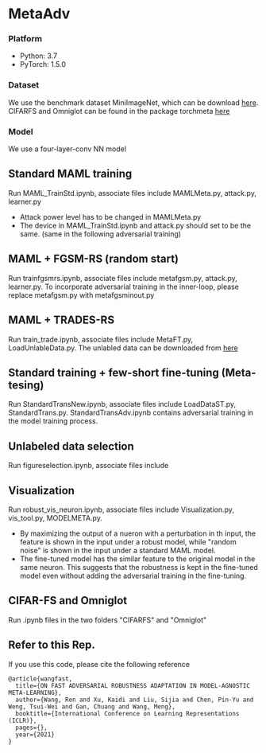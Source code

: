 # MetaAdv
### Platform
* Python: 3.7
* PyTorch: 1.5.0
### Dataset
We use the benchmark dataset MiniImageNet, which can be download [here](https://drive.google.com/file/d/1HkgrkAwukzEZA0TpO7010PkAOREb2Nuk/view). CIFARFS and Omniglot can be found in the package torchmeta [here](https://github.com/tristandeleu/pytorch-meta)
### Model
We use a four-layer-conv NN model
## Standard MAML training
Run MAML_TrainStd.ipynb, associate files include MAMLMeta.py, attack.py, learner.py
* Attack power level has to be changed in MAMLMeta.py
* The device in MAML_TrainStd.ipynb and attack.py should set to be the same. (same in the following adversarial training)
## MAML + FGSM-RS (random start)
Run trainfgsmrs.ipynb, associate files include metafgsm.py, attack.py, learner.py. To incorporate adversarial training in the inner-loop, please replace metafgsm.py with metafgsminout.py
## MAML + TRADES-RS
Run train_trade.ipynb, associate files include MetaFT.py, LoadUnlableData.py. The unlabled data can be downloaded from [here](https://drive.google.com/file/d/1QpEQFDC8SGoek6k20YFCksKbWEh6j5ei/view?usp=sharing)
## Standard training + few-short fine-tuning (Meta-tesing)
Run StandardTransNew.ipynb, associate files include LoadDataST.py, StandardTrans.py. StandardTransAdv.ipynb contains adversarial training in the model training process.
## Unlabeled data selection
Run figureselection.ipynb, associate files include 

## Visualization
Run robust_vis_neuron.ipynb, associate files include Visualization.py, vis_tool.py, MODELMETA.py.
* By maximizing the output of a nueron with a perturbation in th input, the feature is shown in the input under a robust model, while "random noise" is shown in the input under a standard MAML model.
* The fine-tuned model has the similar feature to the original model in the same neuron. This suggests that the robustness is kept in the fine-tuned model even without adding the adversarial training in the fine-tuning.

## CIFAR-FS and Omniglot
Run .ipynb files in the two folders "CIFARFS" and "Omniglot"


## Refer to this Rep.
If you use this code, please cite the following reference

```
@article{wangfast,
  title={ON FAST ADVERSARIAL ROBUSTNESS ADAPTATION IN MODEL-AGNOSTIC META-LEARNING},
  author={Wang, Ren and Xu, Kaidi and Liu, Sijia and Chen, Pin-Yu and Weng, Tsui-Wei and Gan, Chuang and Wang, Meng},
  booktitle={International Conference on Learning Representations (ICLR)},  
  pages={},  
  year={2021}  
}
```
